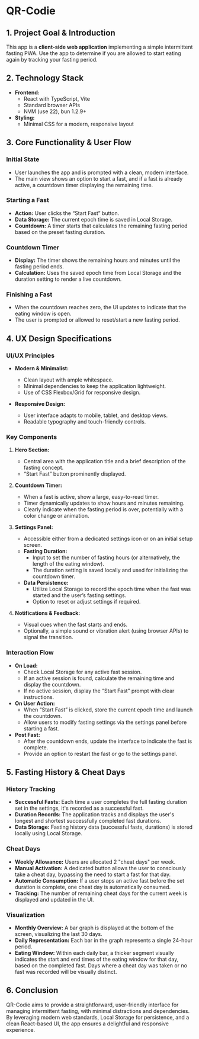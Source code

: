 # QR-Codie

## 1. Project Goal & Introduction

This app is a **client-side web application** implementing a simple intermittent fasting PWA. Use the app to determine if you are allowed to start eating again by tracking your fasting period.

## 2. Technology Stack

- **Frontend:**
  - React with TypeScript, Vite
  - Standard browser APIs
  - NVM (use 22), bun 1.2.9+
- **Styling:**
  - Minimal CSS for a modern, responsive layout

## 3. Core Functionality & User Flow

### Initial State

- User launches the app and is prompted with a clean, modern interface.
- The main view shows an option to start a fast, and if a fast is already active, a countdown timer displaying the remaining time.

### Starting a Fast

- **Action:** User clicks the “Start Fast” button.
- **Data Storage:** The current epoch time is saved in Local Storage.
- **Countdown:** A timer starts that calculates the remaining fasting period based on the preset fasting duration.

### Countdown Timer

- **Display:** The timer shows the remaining hours and minutes until the fasting period ends.
- **Calculation:** Uses the saved epoch time from Local Storage and the duration setting to render a live countdown.

### Finishing a Fast

- When the countdown reaches zero, the UI updates to indicate that the eating window is open.
- The user is prompted or allowed to reset/start a new fasting period.

## 4. UX Design Specifications

### UI/UX Principles

- **Modern & Minimalist:**

  - Clean layout with ample whitespace.
  - Minimal dependencies to keep the application lightweight.
  - Use of CSS Flexbox/Grid for responsive design.

- **Responsive Design:**
  - User interface adapts to mobile, tablet, and desktop views.
  - Readable typography and touch-friendly controls.

### Key Components

1. **Hero Section:**

   - Central area with the application title and a brief description of the fasting concept.
   - “Start Fast” button prominently displayed.

2. **Countdown Timer:**

   - When a fast is active, show a large, easy-to-read timer.
   - Timer dynamically updates to show hours and minutes remaining.
   - Clearly indicate when the fasting period is over, potentially with a color change or animation.

3. **Settings Panel:**

   - Accessible either from a dedicated settings icon or on an initial setup screen.
   - **Fasting Duration:**
     - Input to set the number of fasting hours (or alternatively, the length of the eating window).
     - The duration setting is saved locally and used for initializing the countdown timer.
   - **Data Persistence:**
     - Utilize Local Storage to record the epoch time when the fast was started and the user’s fasting settings.
     - Option to reset or adjust settings if required.

4. **Notifications & Feedback:**
   - Visual cues when the fast starts and ends.
   - Optionally, a simple sound or vibration alert (using browser APIs) to signal the transition.

### Interaction Flow

- **On Load:**
  - Check Local Storage for any active fast session.
  - If an active session is found, calculate the remaining time and display the countdown.
  - If no active session, display the “Start Fast” prompt with clear instructions.
- **On User Action:**
  - When “Start Fast” is clicked, store the current epoch time and launch the countdown.
  - Allow users to modify fasting settings via the settings panel before starting a fast.
- **Post Fast:**
  - After the countdown ends, update the interface to indicate the fast is complete.
  - Provide an option to restart the fast or go to the settings panel.

## 5. Fasting History & Cheat Days

### History Tracking

- **Successful Fasts:** Each time a user completes the full fasting duration set in the settings, it's recorded as a successful fast.
- **Duration Records:** The application tracks and displays the user's longest and shortest successfully completed fast durations.
- **Data Storage:** Fasting history data (successful fasts, durations) is stored locally using Local Storage.

### Cheat Days

- **Weekly Allowance:** Users are allocated 2 "cheat days" per week.
- **Manual Activation:** A dedicated button allows the user to consciously take a cheat day, bypassing the need to start a fast for that day.
- **Automatic Consumption:** If a user stops an active fast before the set duration is complete, one cheat day is automatically consumed.
- **Tracking:** The number of remaining cheat days for the current week is displayed and updated in the UI.

### Visualization

- **Monthly Overview:** A bar graph is displayed at the bottom of the screen, visualizing the last 30 days.
- **Daily Representation:** Each bar in the graph represents a single 24-hour period.
- **Eating Window:** Within each daily bar, a thicker segment visually indicates the start and end times of the eating window for that day, based on the completed fast. Days where a cheat day was taken or no fast was recorded will be visually distinct.

## 6. Conclusion

QR-Codie aims to provide a straightforward, user-friendly interface for managing intermittent fasting, with minimal distractions and dependencies. By leveraging modern web standards, Local Storage for persistence, and a clean React-based UI, the app ensures a delightful and responsive experience.
